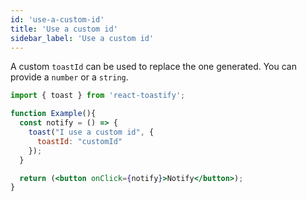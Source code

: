 ```yaml
---
id: 'use-a-custom-id'
title: 'Use a custom id'
sidebar_label: 'Use a custom id'
---
```


A custom `toastId` can be used to replace the one generated. You can provide a `number` or a `string`.


```jsx
import { toast } from 'react-toastify';

function Example(){
  const notify = () => {
    toast("I use a custom id", {
      toastId: "customId"
    });
  }

  return (<button onClick={notify}>Notify</button>);
}
```
